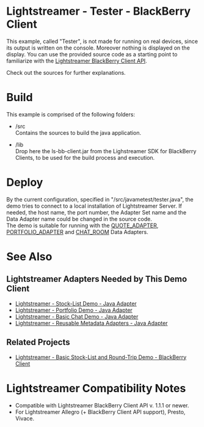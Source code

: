 # Lightstreamer - Tester - BlackBerry Client #
<!-- START DESCRIPTION lightstreamer-example-tester-client-blackberry -->

This example, called "Tester", is not made for running on real devices, since its output is written on the console. Moreover nothing is displayed on the display.
You can use the provided source code as a starting point to familiarize with the [Lightstreamer BlackBerry Client API](http://www.lightstreamer.com/docs/client_blackberry_api/index.html).

<!-- END DESCRIPTION lightstreamer-example-tester-client-blackberry -->

Check out the sources for further explanations. 

# Build #

This example is comprised of the following folders:
* /src<br>
  Contains the sources to build the java application.
  
* /lib<br>
  Drop here the ls-bb-client.jar from the Lighstreamer SDK for BlackBerry Clients, to be used for the build process and execution.

# Deploy #
  
By the current configuration, specified in "/src/javametest/tester.java", the demo tries to connect to a local installation of Lightstreamer Server. If needed, the host name, the port number, the Adapter Set name and the Data Adapter
name could be changed in the source code.<br>
The demo is suitable for running with the [QUOTE_ADAPTER](https://github.com/Weswit/Lightstreamer-example-Stocklist-adapter-java), [PORTFOLIO_ADAPTER](https://github.com/Weswit/Lightstreamer-example-Portfolio-adapter-java) and [CHAT_ROOM](https://github.com/Weswit/Lightstreamer-example-Chat-adapter-java) Data Adapters.

# See Also #

## Lightstreamer Adapters Needed by This Demo Client ##
<!-- START RELATED_ENTRIES -->

* [Lightstreamer - Stock-List Demo - Java Adapter](https://github.com/Weswit/Lightstreamer-example-Stocklist-adapter-java)
* [Lightstreamer - Portfolio Demo - Java Adapter](https://github.com/Weswit/Lightstreamer-example-Portfolio-adapter-java)
* [Lightstreamer - Basic Chat Demo - Java Adapter](https://github.com/Weswit/Lightstreamer-example-Chat-adapter-java)
* [Lightstreamer - Reusable Metadata Adapters - Java Adapter](https://github.com/Weswit/Lightstreamer-example-ReusableMetadata-adapter-java)

<!-- END RELATED_ENTRIES -->

## Related Projects ##

* [Lightstreamer - Basic Stock-List and Round-Trip Demo - BlackBerry Client](https://github.com/Weswit/Lightstreamer-example-StockList-client-blackberry)

# Lightstreamer Compatibility Notes #

- Compatible with Lightstreamer BlackBerry Client API v. 1.1.1 or newer.
- For Lightstreamer Allegro (+ BlackBerry Client API support), Presto, Vivace.

